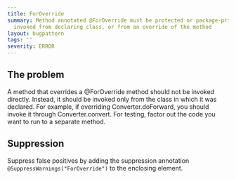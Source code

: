 ```yaml
---
title: ForOverride
summary: Method annotated @ForOverride must be protected or package-private and only
  invoked from declaring class, or from an override of the method
layout: bugpattern
tags: ''
severity: ERROR
---
```


<!--
*** AUTO-GENERATED, DO NOT MODIFY ***
To make changes, edit the @BugPattern annotation or the explanation in docs/bugpattern.
-->


## The problem
A method that overrides a @ForOverride method should not be invoked directly.
Instead, it should be invoked only from the class in which it was declared. For
example, if overriding Converter.doForward, you should invoke it through
Converter.convert. For testing, factor out the code you want to run to a
separate method.

## Suppression
Suppress false positives by adding the suppression annotation `@SuppressWarnings("ForOverride")` to the enclosing element.
